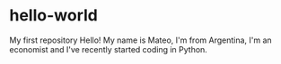 # hello-world
My first repository
Hello!
My name is Mateo, I'm from Argentina, I'm an economist and I've recently started coding in Python.
